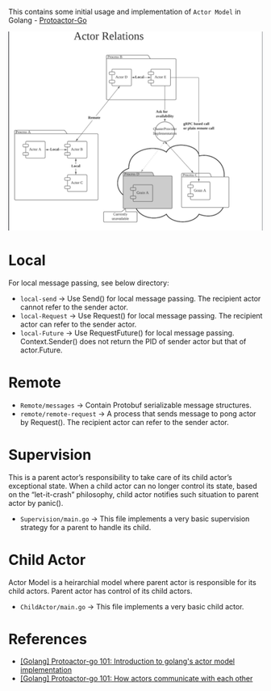 This contains some initial usage and implementation of ```Actor Model``` in Golang - [Protoactor-Go](https://github.com/asynkron/protoactor-go) 

![actor](actor.png)

# Local

For local message passing, see below directory:

* ```local-send``` -> Use Send() for local message passing. The recipient actor cannot refer to the sender actor.
* ```local-Request``` -> Use Request() for local message passing. The recipient actor can refer to the sender actor.
* ```local-Future``` -> Use RequestFuture() for local message passing. Context.Sender() does not return the PID of sender actor but that of actor.Future.

# Remote

* ```Remote/messages``` -> Contain Protobuf serializable message structures.
* ```remote/remote-request``` -> A process that sends message to pong actor by Request(). The recipient actor can refer to the sender actor.

# Supervision

This is a parent actor’s responsibility to take care of its child actor’s exceptional state. When a child actor can no longer control its state, based on the “let-it-crash” philosophy, child actor notifies such situation to parent actor by panic().

* ```Supervision/main.go``` -> This file implements a very basic supervision strategy for a parent to handle its child.

# Child Actor
Actor Model is a heirarchial model where parent actor is responsible for its child actors. Parent actor has control of its child actors.

* ```ChildActor/main.go``` -> This file implements a very basic child actor.

# References

* [[Golang] Protoactor-go 101: Introduction to golang's actor model implementation](https://blog.oklahome.net/2018/07/protoactor-go-introduction.html)
* [[Golang] Protoactor-go 101: How actors communicate with each other](https://blog.oklahome.net/2018/09/protoactor-go-messaging-protocol.html)